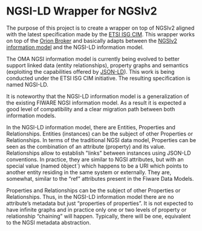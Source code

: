 # NGSI-LD Wrapper for NGSIv2

The purpose of this project is to create a wrapper on top of NGSIv2 aligned with the latest specification made by the [ETSI ISG CIM](https://portal.etsi.org/tb.aspx?tbid=854&SubTB=854). This wrapper works on top of the [Orion Broker](https://github.com/fiware/context.Orion) and basically adapts between the [NGSIv2 information model](http://fiware.github.io/specifications/ngsiv2/latest/) and the NGSI-LD information model. 

The OMA NGSI information model is currently being evolved to better support linked data (entity relationships), property graphs and semantics (exploiting the capabilities offered by [JSON-LD](https://json-ld.org/primer/latest/)). This work is being conducted under the ETSI ISG CIM initiative. The resulting specification is named NGSI-LD. 

It is noteworthy that the NGSI-LD information model is a generalization of the existing FIWARE NGSI information model. As a result it is expected a good level of compatibility and a clear migration path between both information models. 

In the NGSI-LD information model, there are Entities, Properties and Relationships. Entities (instances) can be the subject of other Properties or Relationships. In terms of the traditional NGSI data model, Properties can be seen as the combination of an attribute (property) and its value. Relationships allow to establish "links" between instances using JSON-LD conventions. In practice, they are similar to NGSI attributes, but with an special value (named òbject`) which happens to be a URI which points to another entity residing in the same system or externally. They are, somewhat, similar to the “ref” attributes present in the Fiware Data Models.

Properties and Relationships can be the subject of other Properties or Relationships. Thus, in the NGSI-LD information model there are no attribute’s metadata but just “properties of properties”. It is not expected to have infinite graphs and in practice only one or two levels of property or relationship “chaining” will happen. Typically, there will be one, equivalent to the NGSI metadata abstraction. 


